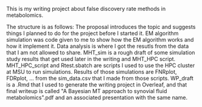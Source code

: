 This is my writing project about false discovery rate methods in metabolomics. 

The structure is as follows: 
The proposal introduces the topic and suggests things I planned to do for the project before I started it. 
EM algorithm simulation was code given to me to show how the EM algorithm works and how it implement it. 
Data analysis is where I got the resutls from the data that I am not allowed to share. 
MHT_sim is a rough draft of some simulation study results that get used later in the writing and MHT_HPC script. 
MHT_HPC_script and Rtest.sbatch are scripts I used to use the HPC cluster at MSU to run simulations.
Results of those simulations are FNRplot, FDRplot, ... from the sim_data.csv that I made from those scripts.
WP_draft is a .Rmd that I used to generate the writing project in Overleaf, and that final writeup is called "A Bayesian MT approach to synovial fluid metabolomics".pdf and an associated presentation with the same name. 
